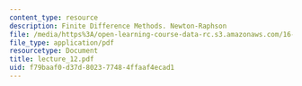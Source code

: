 ```yaml
---
content_type: resource
description: Finite Difference Methods. Newton-Raphson
file: /media/https%3A/open-learning-course-data-rc.s3.amazonaws.com/16-13-aerodynamics-of-viscous-fluids-fall-2003/f79baaf0d37d802377484ffaaf4ecad1_lecture_12.pdf
file_type: application/pdf
resourcetype: Document
title: lecture_12.pdf
uid: f79baaf0-d37d-8023-7748-4ffaaf4ecad1
---
```

